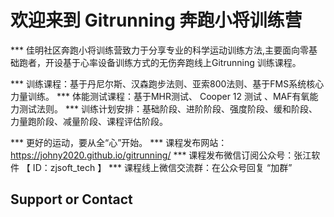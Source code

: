 # 欢迎来到 Gitrunning 奔跑小将训练营
*** 佳明社区奔跑小将训练营致力于分享专业的科学运动训练方法,主要面向零基础跑者，开设基于心率设备训练方式的无伤奔跑线上Gitrunning 训练课程。

*** 训练课程：基于丹尼尔斯、汉森跑步法则、亚索800法则、基于FMS系统核心力量训练。
*** 体能测试课程：基于MHR测试、 Cooper 12 测试 、MAF有氧能力测试法则。
*** 训练计划安排：基础阶段、进阶阶段、强度阶段、缓和阶段、力量跑阶段、减量阶段、课程评估阶段。

*** 更好的运动，要从全“心”开始。
*** 课程发布网站：https://johny2020.github.io/gitrunning/
*** 课程发布微信订阅公众号：张江软件 【 ID：zjsoft_tech 】
*** 课程线上微信交流群：在公众号回复 “加群”
## Support or Contact
